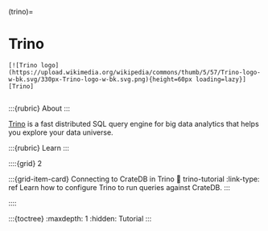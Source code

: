 (trino)=
# Trino

```{div} .float-right
[![Trino logo](https://upload.wikimedia.org/wikipedia/commons/thumb/5/57/Trino-logo-w-bk.svg/330px-Trino-logo-w-bk.svg.png){height=60px loading=lazy}][Trino]
```
```{div} .clearfix
```


:::{rubric} About
:::

[Trino] is a fast distributed SQL query engine for big data analytics
that helps you explore your data universe.

:::{rubric} Learn
:::

::::{grid} 2

:::{grid-item-card} Connecting to CrateDB in Trino
:link: trino-tutorial
:link-type: ref
Learn how to configure Trino to run queries against CrateDB.
:::

::::

:::{toctree}
:maxdepth: 1
:hidden:
Tutorial <tutorial>
:::

[Trino]: https://trino.io/
